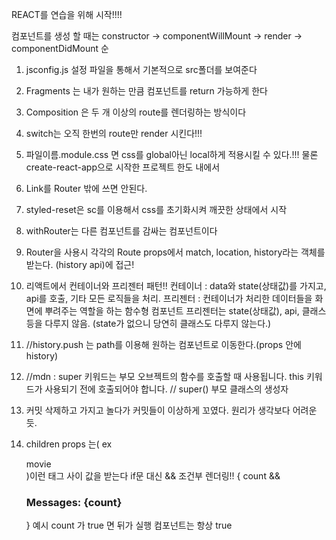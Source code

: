 REACT를 연습을 위해 시작!!!!

컴포넌트를 생성 할 때는 constructor -> componentWillMount -> render -> componentDidMount 순

1. jsconfig.js 설정 파일을 통해서 기본적으로 src폴더를 보여준다
2. Fragments 는 내가 원하는 만큼 컴포넌트를 return 가능하게 한다
3. Composition 은 두 개 이상의 route를 렌더링하는 방식이다
4. switch는 오직 한번의 route만 render 시킨다!!!
5. 파일이름.module.css 면 css를 global아닌 local하게 적용시킬 수 있다.!!! 물론 create-react-app으로 시작한 프로젝트 한도 내에서
6. Link를 Router 밖에 쓰면 안된다.
7. styled-reset은 sc를 이용해서 css를 초기화시켜 깨끗한 상태에서 시작
8. withRouter는 다른 컴포넌트를 감싸는 컴포넌트이다
9. Router을 사용시 각각의 Route props에서 match, location, history라는 객체를 받는다. (history api)에 접근!
10. 리액트에서 컨테이너와 프리젠터 패턴!!
    컨테이너 : data와 state(상태값)를 가지고, api를 호출, 기타 모든 로직들을 처리.
    프리젠터 : 컨테이너가 처리한 데이터들을 화면에 뿌려주는 역할을 하는 함수형 컴포넌트
    프리젠터는 state(상태값), api, 클래스 등을 다루지 않음. (state가 없으니 당연히 클래스도 다루지 않는다.)
11. //history.push 는 path를 이용해 원하는 컴포넌트로 이동한다.(props 안에 history)
12. //mdn : super 키워드는 부모 오브젝트의 함수를 호출할 때 사용됩니다. this 키워드가 사용되기 전에 호출되어야 합니다. // super() 부모 클래스의 생성자
13. 커밋 삭제하고 가지고 놀다가 커밋들이 이상하게 꼬였다. 원리가 생각보다 어려운듯.

14. children props 는( ex <Section>movie<Section> )이런 태그 사이 값을 받는다
    if문 대신 && 조건부 렌더링!! { count && <h1>Messages: {count}</h1>} 예시 count 가 true 면 뒤가 실행
    컴포넌트는 항상 true
